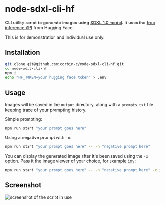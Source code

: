 # node-sdxl-cli-hf

CLI utility script to generate images using [SDXL 1.0 model](https://huggingface.co/stabilityai/stable-diffusion-xl-base-1.0). It uses the [free inference API](https://huggingface.co/docs/api-inference/quicktour) from Hugging Face.

This is for demonstration and individual use only.

## Installation

```bash
git clone git@github.com:corbin-c/node-sdxl-cli-hf.git
cd node-sdxl-cli-hf
npm i
echo "HF_TOKEN=your hugging face token" > .env
```

## Usage

Images will be saved in the `output` directory, along with a `prompts.txt` file keeping trace of your prompting history.

Simple prompting:

```bash
npm run start "your prompt goes here"
```

Using a negative prompt with `-n`:

```bash
npm run start "your prompt goes here" -- -n "negative prompt here"
```

You can display the generated image after it's been saved using the `-x` option. Pass it the image viewer of your choice, for example [`imv`](https://sr.ht/~exec64/imv/):

```bash
npm run start "your prompt goes here" -- -n "negative prompt here" -x imv
```

## Screenshot

 ![screenshot of the script in use](./screenshot.jpg)

